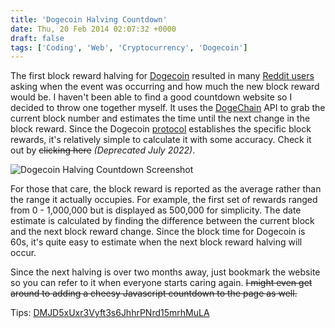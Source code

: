 ```yaml
---
title: 'Dogecoin Halving Countdown'
date: Thu, 20 Feb 2014 02:07:32 +0000
draft: false
tags: ['Coding', 'Web', 'Cryptocurrency', 'Dogecoin']
---
```


The first block reward halving for [Dogecoin](http://dogecoin.com/) resulted in many [Reddit users](http://www.reddit.com/r/dogecoin/) asking when the event was occurring and how much the new block reward would be. I haven't been able to find a good countdown website so I decided to throw one together myself. It uses the [DogeChain](http://dogechain.info/chain/Dogecoin) API to grab the current block number and estimates the time until the next change in the block reward. Since the Dogecoin [protocol](https://bitcointalk.org/index.php?PHPSESSID=7fsbe1l362dulhpb5an0j4imq0&topic=361813.msg3872945#msg3872945) establishes the specific block rewards, it's relatively simple to calculate it with some accuracy. Check it out by ~~clicking here~~ _(Deprecated July 2022)_.

![Dogecoin Halving Countdown Screenshot](Screenshot.jpg)

For those that care, the block reward is reported as the average rather than the range it actually occupies. For example, the first set of rewards ranged from 0 - 1,000,000 but is displayed as 500,000 for simplicity. The date estimate is calculated by finding the difference between the current block and the next block reward change. Since the block time for Dogecoin is 60s, it's quite easy to estimate when the next block reward halving will occur.

Since the next halving is over two months away, just bookmark the website so you can refer to it when everyone starts caring again. ~~I might even get around to adding a cheesy Javascript countdown to the page as well.~~

Tips: [DMJD5xUxr3Vyft3s6JhhrPNrd15mrhMuLA](dogecoin:DMJD5xUxr3Vyft3s6JhhrPNrd15mrhMuLA)